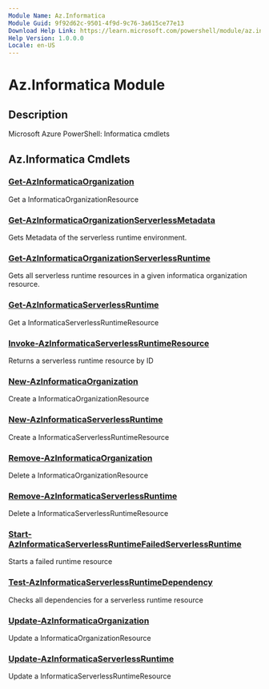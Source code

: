 ```yaml
---
Module Name: Az.Informatica
Module Guid: 9f92d62c-9501-4f9d-9c76-3a615ce77e13
Download Help Link: https://learn.microsoft.com/powershell/module/az.informatica
Help Version: 1.0.0.0
Locale: en-US
---
```


# Az.Informatica Module
## Description
Microsoft Azure PowerShell: Informatica cmdlets

## Az.Informatica Cmdlets
### [Get-AzInformaticaOrganization](Get-AzInformaticaOrganization.md)
Get a InformaticaOrganizationResource

### [Get-AzInformaticaOrganizationServerlessMetadata](Get-AzInformaticaOrganizationServerlessMetadata.md)
Gets Metadata of the serverless runtime environment.

### [Get-AzInformaticaOrganizationServerlessRuntime](Get-AzInformaticaOrganizationServerlessRuntime.md)
Gets all serverless runtime resources in a given informatica organization resource.

### [Get-AzInformaticaServerlessRuntime](Get-AzInformaticaServerlessRuntime.md)
Get a InformaticaServerlessRuntimeResource

### [Invoke-AzInformaticaServerlessRuntimeResource](Invoke-AzInformaticaServerlessRuntimeResource.md)
Returns a serverless runtime resource by ID

### [New-AzInformaticaOrganization](New-AzInformaticaOrganization.md)
Create a InformaticaOrganizationResource

### [New-AzInformaticaServerlessRuntime](New-AzInformaticaServerlessRuntime.md)
Create a InformaticaServerlessRuntimeResource

### [Remove-AzInformaticaOrganization](Remove-AzInformaticaOrganization.md)
Delete a InformaticaOrganizationResource

### [Remove-AzInformaticaServerlessRuntime](Remove-AzInformaticaServerlessRuntime.md)
Delete a InformaticaServerlessRuntimeResource

### [Start-AzInformaticaServerlessRuntimeFailedServerlessRuntime](Start-AzInformaticaServerlessRuntimeFailedServerlessRuntime.md)
Starts a failed runtime resource

### [Test-AzInformaticaServerlessRuntimeDependency](Test-AzInformaticaServerlessRuntimeDependency.md)
Checks all dependencies for a serverless runtime resource

### [Update-AzInformaticaOrganization](Update-AzInformaticaOrganization.md)
Update a InformaticaOrganizationResource

### [Update-AzInformaticaServerlessRuntime](Update-AzInformaticaServerlessRuntime.md)
Update a InformaticaServerlessRuntimeResource

